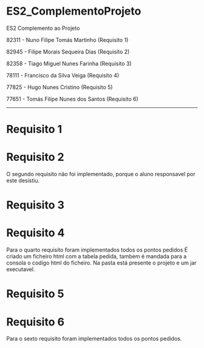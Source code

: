 # ES2_ComplementoProjeto
ES2 Complemento ao Projeto

82311 - Nuno Filipe Tomás Martinho (Requisito 1)

82945	- Filipe Morais Sequeira Dias (Requisito 2)

82358	- Tiago Miguel Nunes Farinha (Requisito 3)

78111 - Francisco da Silva Veiga (Requisito 4)

77825 - Hugo Nunes Cristino (Requisito 5)

77651 - Tomás Filipe Nunes dos Santos (Requisito 6)

-----------------------------------------------

# Requisito 1


# Requisito 2
O segundo requisito não foi implementado, porque o aluno responsavel por este desistiu.

# Requisito 3



# Requisito 4
Para o quarto requisito foram implementados todos os pontos pedidos É criado um ficheiro html com a tabela pedida, tambem é mandada para a consola o codigo html do ficheiro. Na pasta está presente o projeto e um jar executavel.


# Requisito 5



# Requisito 6
Para o sexto requisito foram implementados todos os pontos pedidos.


